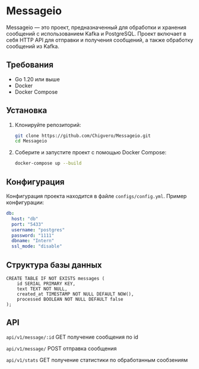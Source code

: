 # Messageio

Messageio — это проект, предназначенный для обработки и хранения сообщений с использованием Kafka и PostgreSQL. Проект включает в себя HTTP API для отправки и получения сообщений, а также обработку сообщений из Kafka.


## Требования

- Go 1.20 или выше
- Docker
- Docker Compose

## Установка

1. Клонируйте репозиторий:

    ```sh
    git clone https://github.com/Chigvero/Messageio.git
    cd Messageio
    ```


2. Соберите и запустите проект с помощью Docker Compose:

    ```sh
    docker-compose up --build
    ```

## Конфигурация

Конфигурация проекта находится в файле `configs/config.yml`. Пример конфигурации:

```yaml
db:
  host: "db"
  port: "5433"
  username: "postgres"
  password: "1111"
  dbname: "Intern"
  ssl_mode: "disable"
```
## Cтруктура базы данных
```
CREATE TABLE IF NOT EXISTS messages (
    id SERIAL PRIMARY KEY,
    text TEXT NOT NULL,
    created_at TIMESTAMP NOT NULL DEFAULT NOW(),
    processed BOOLEAN NOT NULL DEFAULT false
);
```

## API

`api/v1/message/:id` GET получение сообщения по id


`api/v1/message/` POST отправка сообщения

`api/v1/stats` GET получение статистики по обработанным сообзениям